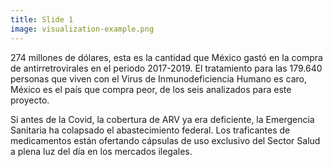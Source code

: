 ```yaml
---
title: Slide 1
image: visualization-example.png
---
```


274 millones de dólares, esta es la cantidad que México gastó en la compra de antirretrovirales en el periodo 2017-2019. El tratamiento para las 179.640 personas que viven con el Virus de  Inmunodeficiencia Humano es caro, México es el país que compra peor, de los seis analizados para este proyecto. 

Si antes de la Covid, la cobertura de ARV ya era deficiente, la Emergencia Sanitaria ha colapsado el abastecimiento federal. Los traficantes de medicamentos están ofertando cápsulas de uso exclusivo del Sector Salud a plena luz del día en los mercados ilegales.
